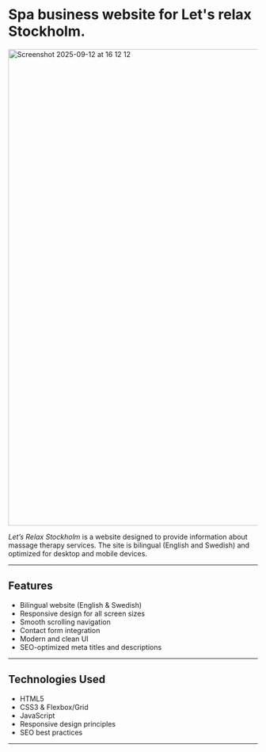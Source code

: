 # Spa business website for Let's relax Stockholm.

<img width="1043" height="962" alt="Screenshot 2025-09-12 at 16 12 12" src="https://github.com/user-attachments/assets/09e2b297-eae8-4eaf-98e7-2f7438a14199" />

*Let’s Relax Stockholm* is a website designed to provide information about massage therapy services. The site is bilingual (English and Swedish) and optimized for desktop and mobile devices.

---

## Features

- Bilingual website (English & Swedish)  
- Responsive design for all screen sizes  
- Smooth scrolling navigation  
- Contact form integration  
- Modern and clean UI  
- SEO-optimized meta titles and descriptions  

---

## Technologies Used

- HTML5  
- CSS3 & Flexbox/Grid  
- JavaScript  
- Responsive design principles  
- SEO best practices  

---
